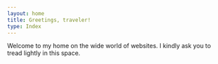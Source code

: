 ```yaml
---
layout: home
title: Greetings, traveler!
type: Index
---
```

Welcome to my home on the wide world of websites. I kindly ask you to tread lightly in this space.